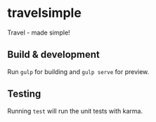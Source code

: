# travelsimple

Travel - made simple!

## Build & development

Run `gulp` for building and `gulp serve` for preview.

## Testing

Running `test` will run the unit tests with karma.
